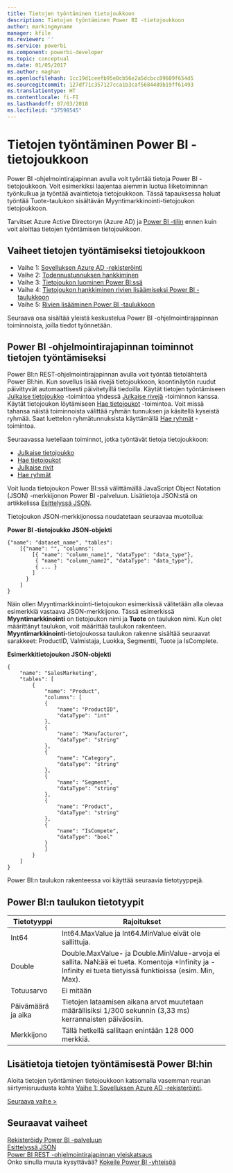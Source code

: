 ```yaml
---
title: Tietojen työntäminen tietojoukkoon
description: Tietojen työntäminen Power BI -tietojoukkoon
author: markingmyname
manager: kfile
ms.reviewer: ''
ms.service: powerbi
ms.component: powerbi-developer
ms.topic: conceptual
ms.date: 01/05/2017
ms.author: maghan
ms.openlocfilehash: 1cc19d1ceefb95e0cb56e2a5dcbcc89609f654d5
ms.sourcegitcommit: 127df71c357127cca1b3caf5684489b19ff61493
ms.translationtype: HT
ms.contentlocale: fi-FI
ms.lasthandoff: 07/03/2018
ms.locfileid: "37598545"
---
```

# <a name="push-data-into-a-power-bi-dataset"></a>Tietojen työntäminen Power BI -tietojoukkoon
Power BI ‑ohjelmointirajapinnan avulla voit työntää tietoja Power BI -tietojoukkoon. Voit esimerkiksi laajentaa aiemmin luotua liiketoiminnan työnkulkua ja työntää avaintietoja tietojoukkoon. Tässä tapauksessa haluat työntää Tuote-taulukon sisältävän Myyntimarkkinointi-tietojoukon tietojoukkoon.

Tarvitset Azure Active Directoryn (Azure AD) ja [Power BI -tilin](create-an-azure-active-directory-tenant.md) ennen kuin voit aloittaa tietojen työntämisen tietojoukkoon.

## <a name="steps-to-push-data-into-a-dataset"></a>Vaiheet tietojen työntämiseksi tietojoukkoon
* Vaihe 1: [Sovelluksen Azure AD -rekisteröinti](walkthrough-push-data-register-app-with-azure-ad.md)
* Vaihe 2: [Todennustunnuksen hankkiminen](walkthrough-push-data-get-token.md)
* Vaihe 3: [Tietojoukon luominen Power BI:ssä](walkthrough-push-data-create-dataset.md)
* Vaihe 4: [Tietojoukon hankkiminen rivien lisäämiseksi Power BI -taulukkoon](walkthrough-push-data-get-datasets.md)
* Vaihe 5: [Rivien lisääminen Power BI -taulukkoon](walkthrough-push-data-add-rows.md)

Seuraava osa sisältää yleistä keskustelua Power BI -ohjelmointirajapinnan toiminnoista, joilla tiedot työnnetään.

## <a name="power-bi-api-operations-to-push-data"></a>Power BI -ohjelmointirajapinnan toiminnot tietojen työntämiseksi
Power BI:n REST‑ohjelmointirajapinnan avulla voit työntää tietolähteitä Power BI:hin. Kun sovellus lisää rivejä tietojoukkoon, koontinäytön ruudut päivittyvät automaattisesti päivitetyillä tiedoilla. Käytät tietojen työntämiseen [Julkaise tietojoukko](https://docs.microsoft.com/rest/api/power-bi/pushdatasets) -toimintoa yhdessä [Julkaise rivejä](https://docs.microsoft.com/rest/api/power-bi/pushdatasets/datasets_postrows) -toiminnon kanssa. Käytät tietojoukon löytämiseen [Hae tietojoukot](https://docs.microsoft.com/rest/api/power-bi/datasets/getdatasets) -toimintoa. Voit missä tahansa näistä toiminnoista välittää ryhmän tunnuksen ja käsitellä kyseistä ryhmää. Saat luettelon ryhmätunnuksista käyttämällä [Hae ryhmät](https://docs.microsoft.com/rest/api/power-bi/groups/getgroups) -toimintoa.

Seuraavassa luetellaan toiminnot, jotka työntävät tietoja tietojoukkoon:

* [Julkaise tietojoukko](https://docs.microsoft.com/rest/api/power-bi/pushdatasets/datasets_postdataset)
* [Hae tietojoukot](https://docs.microsoft.com/rest/api/power-bi/datasets/getdatasets)
* [Julkaise rivit](https://docs.microsoft.com/rest/api/power-bi/pushdatasets/datasets_postrows)
* [Hae ryhmät](https://docs.microsoft.com/rest/api/power-bi/groups/getgroups)

Voit luoda tietojoukon Power BI:ssä välittämällä JavaScript Object Notation (JSON) -merkkijonon Power BI -palveluun. Lisätietoja JSON:stä on artikkelissa [Esittelyssä JSON](http://json.org/).

Tietojoukon JSON-merkkijonossa noudatetaan seuraavaa muotoilua:

**Power BI -tietojoukko JSON-objekti**

    {"name": "dataset_name", "tables":
        [{"name": "", "columns":
            [{ "name": "column_name1", "dataType": "data_type"},
             { "name": "column_name2", "dataType": "data_type"},
             { ... }
            ]
          }
        ]
    }

Näin ollen Myyntimarkkinointi-tietojoukon esimerkissä välitetään alla olevaa esimerkkiä vastaava JSON-merkkijono. Tässä esimerkissä **Myyntimarkkinointi** on tietojoukon nimi ja **Tuote** on taulukon nimi. Kun olet määrittänyt taulukon, voit määrittää taulukon rakenteen. **Myyntimarkkinointi**-tietojoukossa taulukon rakenne sisältää seuraavat sarakkeet: ProductID, Valmistaja, Luokka, Segmentti, Tuote ja IsComplete.

**Esimerkkitietojoukon JSON-objekti**

    {
        "name": "SalesMarketing",
        "tables": [
            {
                "name": "Product",
                "columns": [
                {
                    "name": "ProductID",
                    "dataType": "int"
                },
                {
                    "name": "Manufacturer",
                    "dataType": "string"
                },
                {
                    "name": "Category",
                    "dataType": "string"
                },
                {
                    "name": "Segment",
                    "dataType": "string"
                },
                {
                    "name": "Product",
                    "dataType": "string"
                },
                {
                    "name": "IsCompete",
                    "dataType": "bool"
                }
                ]
            }
        ]
    }

Power BI:n taulukon rakenteessa voi käyttää seuraavia tietotyyppejä.

## <a name="power-bi-table-data-types"></a>Power BI:n taulukon tietotyypit

| **Tietotyyppi** | **Rajoitukset** |
| --- | --- |
| Int64 |Int64.MaxValue ja Int64.MinValue eivät ole sallittuja. |
| Double |Double.MaxValue- ja Double.MinValue-arvoja ei sallita. NaN:ää ei tueta. Komentoja +Infinity ja -Infinity ei tueta tietyissä funktioissa (esim. Min, Max). |
| Totuusarvo |Ei mitään |
| Päivämäärä ja aika |Tietojen lataamisen aikana arvot muutetaan määrällisiksi 1/300 sekunnin (3,33 ms) kerrannaisten päiväosiin. |
| Merkkijono |Tällä hetkellä sallitaan enintään 128 000 merkkiä. |

## <a name="learn-more-about-pushing-data-into-power-bi"></a>Lisätietoja tietojen työntämisestä Power BI:hin
Aloita tietojen työntäminen tietojoukkoon katsomalla vasemman reunan siirtymisruudusta kohta [Vaihe 1: Sovelluksen Azure AD -rekisteröinti](walkthrough-push-data-register-app-with-azure-ad.md).

[Seuraava vaihe >](walkthrough-push-data-register-app-with-azure-ad.md)

## <a name="next-steps"></a>Seuraavat vaiheet
[Rekisteröidy Power BI -palveluun](create-an-azure-active-directory-tenant.md)  
[Esittelyssä JSON](http://json.org/)  
[Power BI REST -ohjelmointirajapinnan yleiskatsaus](overview-of-power-bi-rest-api.md)  
Onko sinulla muuta kysyttävää? [Kokeile Power BI -yhteisöä](http://community.powerbi.com/)

